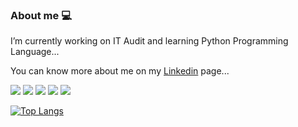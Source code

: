 ### About me :computer:

I’m currently working on IT Audit and learning Python Programming Language...


You can know more about me on my [Linkedin](https://www.linkedin.com/in/yasemin-ezgi-öztaş/) page...

![](https://img.shields.io/badge/<OS>-<LINUX>-informational?style=flat&logo=<LOGO_NAME>&logoColor=white&color=2bbc8a)
![](https://img.shields.io/badge/<Code>-<Python>-informational?style=flat&logo=<LOGO_NAME>&logoColor=white&color=2bbc8a)
![](https://img.shields.io/badge/<Code>-<SQL>-informational?style=flat&logo=<LOGO_NAME>&logoColor=white&color=2bbc8a)
![](https://img.shields.io/badge/<Certificate>-<CISA>-informational?style=flat&logo=<LOGO_NAME>&logoColor=white&color=2bbc8a)
![](https://img.shields.io/badge/<Certificate>-<CEHPractical>-informational?style=flat&logo=<LOGO_NAME>&logoColor=white&color=2bbc8a)




[![Top Langs](https://github-readme-stats.vercel.app/api/top-langs/?username=yaseminezgii&prs&show_icons=true&layout=compact)](https://github.com/yaseminezgii/github-readme-stats)
